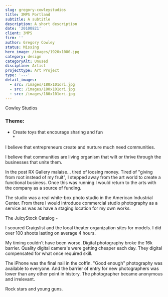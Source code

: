 ```yaml
---
slug: gregory-cowleystudios
title: 3MPS Portland
subtitle: A subtitle
description: A short description
date: '20100821'
client: 3MPS
firm: ''
author: Gregory Cowley
status: Missing
hero_image: /images/1920x1080.jpg
category: design
categoryAlt: Unused
discipline: Artist
projecttype: Art Project
type: '---'
detail_images:
  - src: /images/180x101ori.jpg
  - src: /images/180x101ori.jpg
  - src: /images/180x101ori.jpg
---
```



Cowley Studios

### Theme:  

* Create toys that encourage sharing and fun  
\* 

I believe that entrepreneurs create and nurture much need communities.

I believe that communities are living organism that wilt or thrive through the businesses that unite them.

In the post RX Gallery malaise... tired of loosing money. Tired of "giving from root instead of my fruit", I stepped away from the art world to create a functional business. Once this was running I would return to the arts with the company as a source of funding.

The studio was a real white-box photo studio in the American Industrial Center. From there I would introduce commercial studio photography as a service as was as have a staging location for my own works.

The JuicyStock Catalog - 

I scoured Craigslist and the local theater organization sites for models. I did over 100 shoots lasting on average 4 hours.

My timing couldn't have been worse. Digital photography broke the 16k barrier. Quality digital camera's were getting cheaper each day. They digital compensated for what once required skill. 

The iPhone was the final nail in the coffin. "Good enough" photography was available to everyone. And the barrier of entry for new photographers was lower than any other point in history. The photographer became anonymous and irrelevant.

Rock stars and young guns.

